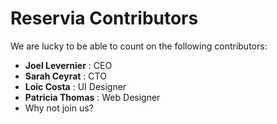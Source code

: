 # Reservia Contributors

We are lucky to be able to count on the following contributors: 
* **Joel Levernier** : CEO
* **Sarah Ceyrat** : CTO
* **Loic Costa** : UI Designer
* **Patricia Thomas** : Web Designer
* Why not join us?
